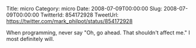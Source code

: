 Title: micro
Category: micro
Date: 2008-07-09T00:00:00
Slug: 2008-07-09T00:00:00
TwitterId: 854172928
TweetUrl: https://twitter.com/mark_philpot/status/854172928

When programming, never say "Oh, go ahead.  That shouldn't affect me."  I most definitely will.